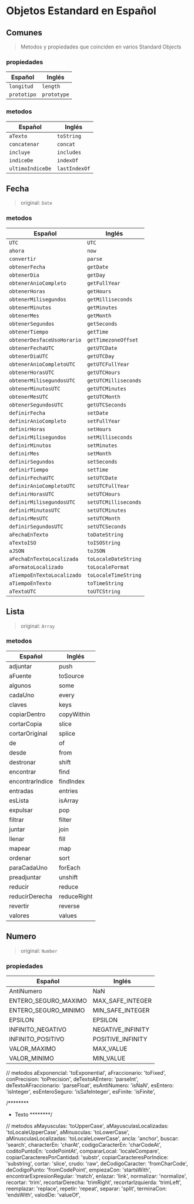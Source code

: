 
# Objetos Estandard en Español

## Comunes 
> Metodos y propiedades que coinciden en varios Standard Objects

### propiedades

Español | Inglés
-- | --
`longitud` | `length`
`prototipo` | `prototype`

### metodos

Español | Inglés
-- | --
`aTexto` | `toString`
`concatenar` | `concat`
`incluye` | `includes`
`indiceDe` | `indexOf`
`ultimoIndiceDe` | `lastIndexOf`


## Fecha
> original: `Date`

### metodos

Español | Inglés
-- | --
`UTC` | `UTC`
`ahora` | `now`
`convertir` | `parse`
`obtenerFecha` | `getDate`
`obtenerDia` | `getDay`
`obtenerAnioCompleto` | `getFullYear`
`obtenerHoras` | `getHours`
`obtenerMilisegundos` | `getMilliseconds`
`obtenerMinutos` | `getMinutes`
`obtenerMes` | `getMonth`
`obtenerSegundos` | `getSeconds`
`obtenerTiempo` | `getTime`
`obtenerDesfaceUsoHorario` | `getTimezoneOffset`
`obtenerFechaUTC` | `getUTCDate`
`obtenerDiaUTC` | `getUTCDay`
`obtenerAnioCompletoUTC` | `getUTCFullYear`
`obtenerHorasUTC` | `getUTCHours`
`obtenerMilisegundosUTC` | `getUTCMilliseconds`
`obtenerMinutosUTC` | `getUTCMinutes`
`obtenerMesUTC` | `getUTCMonth`
`obtenerSegundosUTC` | `getUTCSeconds`
`definirFecha` | `setDate`
`definirAnioCompleto` | `setFullYear`
`definirHoras` | `setHours`
`definirMilisegundos` | `setMilliseconds`
`definirMinutos` | `setMinutes`
`definirMes` | `setMonth`
`definirSegundos` | `setSeconds`
`definirTiempo` | `setTime`
`definirFechaUTC` | `setUTCDate`
`definirAnioCompletoUTC` | `setUTCFullYear`
`definirHorasUTC` | `setUTCHours`
`definirMilisegundosUTC` | `setUTCMilliseconds`
`definirMinutosUTC` | `setUTCMinutes`
`definirMesUTC` | `setUTCMonth`
`definirSegundosUTC` | `setUTCSeconds`
`aFechaEnTexto` | `toDateString`
`aTextoISO` | `toISOString`
`aJSON` | `toJSON`
`aFechaEnTextoLocalizada` | `toLocaleDateString`
`aFormatoLocalizado` | `toLocaleFormat`
`aTiempoEnTextoLocalizado` | `toLocaleTimeString`
`aTiempoEnTexto` | `toTimeString`
`aTextoUTC` | `toUTCString`


## Lista
> original: `Array`

### metodos

Español | Inglés
-- | --
adjuntar | push
aFuente | toSource
algunos | some
cadaUno | every
claves | keys
copiarDentro | copyWithin
cortarCopia | slice
cortarOriginal | splice
de | of
desde | from
destronar | shift
encontrar | find
encontrarIndice | findIndex
entradas | entries
esLista | isArray
expulsar | pop
filtrar | filter
juntar | join
llenar | fill
mapear | map
ordenar | sort
paraCadaUno | forEach
preadjuntar | unshift
reducir | reduce
reducirDerecha | reduceRight
revertir | reverse
valores | values

## Numero
> original: `Number`

### propiedades

Español | Inglés
-- | --
AntiNumero | NaN
ENTERO_SEGURO_MAXIMO | MAX_SAFE_INTEGER
ENTERO_SEGURO_MINIMO | MIN_SAFE_INTEGER
EPSILON | EPSILON
INFINITO_NEGATIVO | NEGATIVE_INFINITY
INFINITO_POSITIVO | POSITIVE_INFINITY
VALOR_MAXIMO | MAX_VALUE
VALOR_MINIMO | MIN_VALUE

  // metodos
  aExponencial: 'toExponential',
  aFraccionario: 'toFixed',
  conPrecision: 'toPrecision',
  deTextoAEntero: 'parseInt',
  deTextoAFraccionario: 'parseFloat',
  esAntiNumero: 'isNaN',
  esEntero: 'isInteger',
  esEnteroSeguro: 'isSafeInteger',
  esFinite: 'isFinite',

  /********
   * Texto
   ********/

  // metodos
  aMayusculas: 'toUpperCase',
  aMayusculasLocalizadas: 'toLocaleUpperCase',
  aMinusculas: 'toLowerCase',
  aMinusculasLocalizadas: 'toLocaleLowerCase',
  ancla: 'anchor',
  buscar: 'search',
  characterEn: 'charAt',
  codigoCaracterEn: 'charCodeAt',
  coditoPuntoEn: 'codePointAt',
  compararLocal: 'localeCompare',
  copiarCaracteresPorCantidad: 'substr',
  copiarCaracteresPorIndice: 'substring',
  cortar: 'slice',
  crudo: 'raw',
  deCodigoCaracter: 'fromCharCode',
  deCodigoPunto: 'fromCodePoint',
  empiezaCon: 'startsWith',
  encontrarExpresionRegular: 'match',
  enlazar: 'link',
  normalizar: 'normalize',
  recortar: 'trim',
  recortarDerecha: 'trimRight',
  recortarIzquierda: 'trimLeft',
  reemplazar: 'replace',
  repetir: 'repeat',
  separar: 'split',
  terminaCon: 'endsWith',
  valodDe: 'valueOf',

